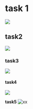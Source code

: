 # task 1 
<img src="https://github.com/MNT-Lab/git-module212/blob/d62f818770c0d4f11dd7aa0f837246854599f269/Screenshots/1.png">
  
## task2
<img src="https://github.com/MNT-Lab/git-module212/blob/d62f818770c0d4f11dd7aa0f837246854599f269/Screenshots/2.png">
  
### task3
<img src="https://github.com/MNT-Lab/git-module212/blob/d62f818770c0d4f11dd7aa0f837246854599f269/Screenshots/3.png">
  
#### task4
<img src="https://github.com/MNT-Lab/git-module212/blob/d62f818770c0d4f11dd7aa0f837246854599f269/Screenshots/4.png">
  
**task5**
<img src="https://github.com/MNT-Lab/git-module212/blob/d62f818770c0d4f11dd7aa0f837246854599f269/Screenshots/5.png" alt="xx">
